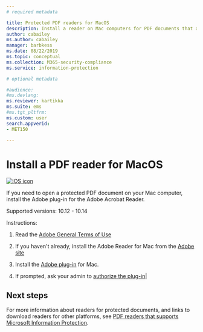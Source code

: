 ```yaml
---
# required metadata

title: Protected PDF readers for MacOS
description: Install a reader on Mac computers for PDF documents that are labeled for classification and protection
author: cabailey
ms.author: cabailey
manager: barbkess
ms.date: 08/22/2019
ms.topic: conceptual
ms.collection: M365-security-compliance
ms.service: information-protection

# optional metadata

#audience:
#ms.devlang:
ms.reviewer: kartikka
ms.suite: ems
#ms.tgt_pltfrm:
ms.custom: user
search.appverid:
- MET150

---
```


# Install a PDF reader for MacOS

[![iOS icon](../media/develop/ios-icon.png)](https://go.microsoft.com/fwlink/?linkid=2050049)

If you need to open a protected PDF document on your Mac computer, install the Adobe plug-in for the Adobe Acrobat Reader.

Supported versions: 10.12 - 10.14

Instructions:

1. Read the [Adobe General Terms of Use](https://www.adobe.com/legal/terms.html)

2. If you haven't already, install the Adobe Reader for Mac from the [Adobe site](https://www.adobe.com/)

3. Install the [Adobe plug-in](https://go.microsoft.com/fwlink/?linkid=2050049) for Mac.

4. If prompted, ask your admin to [authorize the plug-in](https://techcommunity.microsoft.com/t5/Azure-Information-Protection/General-Availability-of-Adobe-Acrobat-Reader-integration-with/ba-p/298396)|

## Next steps

For more information about readers for protected documents, and links to download readers for other platforms, see [PDF readers that supports Microsoft Information Protection](protected-pdf-readers.md).


